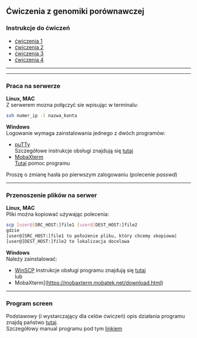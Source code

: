 ## Ćwiczenia z genomiki porównawczej  

### Instrukcje do ćwiczeń
 * [ćwiczenia 1](https://github.com/genomika-2020/genomika/blob/master/cwiczenia1/Instrukcje1.md)
 * [ćwiczenia 2](https://github.com/genomika-2020/genomika/blob/master/cwiczenia2/instrukcje2.md)
 * [ćwiczenia 3](https://github.com/genomika-2020/genomika/blob/master/cwiczenia3/Instrukcje3.md)
 * [ćwiczenia 4](https://github.com/genomika-2020/genomika/blob/master/cwiczenia4/Instrukcje4.md)
   
***
***
### Praca na serwerze
**Linux, MAC**  
Z serwerem mozna połączyć sie wpisując w terminalu:  
```bash
ssh numer_ip -l nazwa_konta
```  

**Windows**   
Logowanie wymaga zainstalowania jednego z dwóch programów:  
* [puTTy](https://www.chiark.greenend.org.uk/~sgtatham/putty/latest.html)   
  Szczegółowe instrukcje obsługi znajdują się [tutaj](https://the.earth.li/~sgtatham/putty/0.73/puttydoc.txt)  
* [MobaXterm](https://mobaxterm.mobatek.net/download.html)  
  [Tutaj](https://mobaxterm.mobatek.net/documentation.html) pomoc programu

Proszę o zmianę hasła po pierwszym zalogowaniu (polecenie *passwd*)  

***

### Przenoszenie plików na serwer  
**Linux, MAC**  
Pliki można kopiować używając polecenia:
```bash
scp [user@]SRC_HOST:]file1 [user@]DEST_HOST:]file2
gdzie
[user@]SRC_HOST:]file1 to położenie pliku, który chcemy skopiować
[user@]DEST_HOST:]file2 to lokalizacja docelowa  
```
**Windows**   
Należy zainstalować:  
* [WinSCP](https://winscp.net/eng/download.php) 
Instrukcje obsługi programu znajdują się [tutaj](https://winscp.net/eng/docs/getting_started)  
lub
* MobaXterm](https://mobaxterm.mobatek.net/download.html)  

***
### Program screen  
Podstawowy (i wystarczający dla celów ćwiczeń) opis działania programu znajdą państwo [tutaj](http://www.blog.hnatyszyn.pl/2016/03/screen-czyli-wirtualny-terminal/).  
Szczegółowy manual programu pod tym [linkiem](https://www.gnu.org/software/screen/manual/screen.html)

